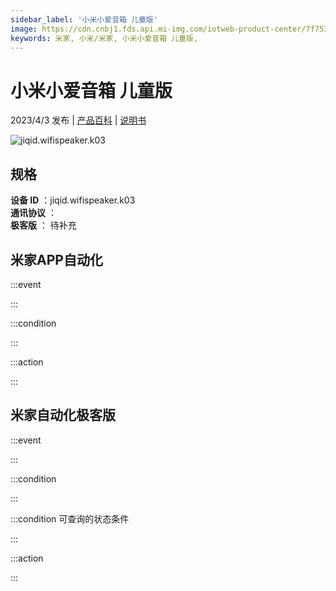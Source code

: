 ```yaml
---
sidebar_label: '小米小爱音箱 儿童版'
image: https://cdn.cnbj1.fds.api.mi-img.com/iotweb-product-center/7f7538d27ce7b9fd2caf2bff859b6959_1661774753727.png?GalaxyAccessKeyId=AKVGLQWBOVIRQ3XLEW&Expires=9223372036854775807&Signature=t8lIfA86iXX5dVbglGGct/WPT+s=
keywords: 米家, 小米/米家, 小米小爱音箱 儿童版, 
---
```

# 小米小爱音箱 儿童版

2023/4/3 发布 | [产品百科](https://home.mi.com/webapp/content/baike/product/index.html?model=jiqid.wifispeaker.k03/) | [说明书](https://home.mi.com/views/introduction.html?model=jiqid.wifispeaker.k03&region=cn)

![jiqid.wifispeaker.k03](https://cdn.cnbj1.fds.api.mi-img.com/iotweb-product-center/7f7538d27ce7b9fd2caf2bff859b6959_1661774753727.png?GalaxyAccessKeyId=AKVGLQWBOVIRQ3XLEW&Expires=9223372036854775807&Signature=t8lIfA86iXX5dVbglGGct/WPT+s=)

## 规格  
> 
**设备 ID** ：jiqid.wifispeaker.k03  
**通讯协议** ：  
**极客版**  ： 待补充 


## 米家APP自动化  

:::event  

:::

:::condition  

:::

:::action   

:::

## 米家自动化极客版  

:::event  

:::

:::condition  

:::

:::condition 可查询的状态条件  

:::

:::action  

:::

        
